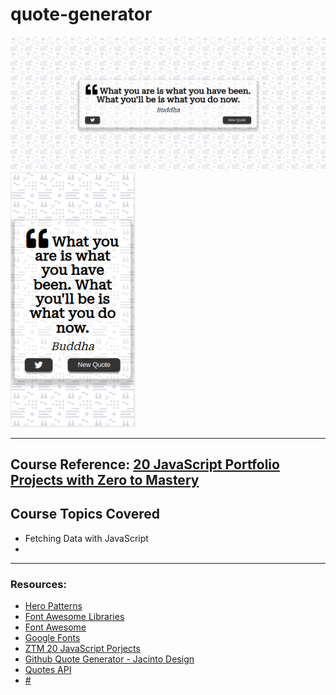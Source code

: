 # quote-generator

<img src="quote-generator.png" width="600" alt="A screenshot of the quote generator">
<img src="quote-generator-responsive.png" width="200" alt="A screenshot of the responsive quote generator">

---

## Course Reference: <a href="https://academy.zerotomastery.io/p/javascript-projects" target="_blank" title="ZTM Website"> 20 JavaScript Portfolio Projects with Zero to Mastery</a>

## Course Topics Covered
- Fetching Data with JavaScript
- 

---

### Resources:
- <a href="https://heropatterns.com/" target="_blank">Hero Patterns</a>
- <a href="https://cdnjs.com/libraries/font-awesome" target="_blank">Font Awesome Libraries</a>
- <a href="https://fontawesome.com/" target="_blank">Font Awesome</a>
- <a href="https://fonts.google.com/" target="_blank">Google Fonts</a>
- <a href="https://academy.zerotomastery.io/p/javascript-projects" target="_blank">ZTM 20 JavaScript Porjects</a>
- <a href="https://github.com/JacintoDesign/quote-generator" target="_blank">Github Quote Generator - Jacinto Design</a>
- <a href="https://type.fit/api/quotes" target="_blank">Quotes API</a>
- <a href="#" target="_blank">#</a>